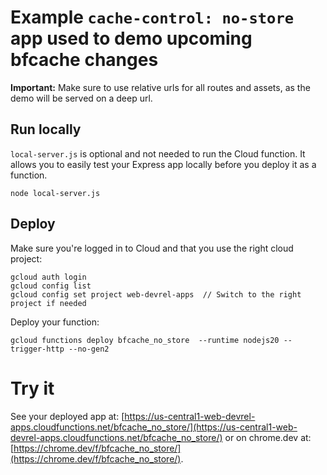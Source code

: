 # Example `cache-control: no-store` app used to demo upcoming bfcache changes

**Important:** Make sure to use relative urls for all routes and assets,
as the demo will be served on a deep url.

## Run locally

`local-server.js` is optional and not needed to run the Cloud function.
It allows you to easily test your Express app locally before you deploy it
as a function.

```
node local-server.js
```

## Deploy

Make sure you're logged in to Cloud and that you use the right cloud project:

```
gcloud auth login
gcloud config list
gcloud config set project web-devrel-apps  // Switch to the right project if needed
```

Deploy your function:

```
gcloud functions deploy bfcache_no_store  --runtime nodejs20 --trigger-http --no-gen2
```

# Try it

See your deployed app at:
[https://us-central1-web-devrel-apps.cloudfunctions.net/bfcache_no_store/](https://us-central1-web-devrel-apps.cloudfunctions.net/bfcache_no_store/)
or on chrome.dev at:
[https://chrome.dev/f/bfcache_no_store/](https://chrome.dev/f/bfcache_no_store/).


